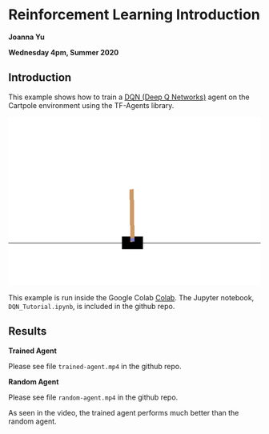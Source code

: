 # Reinforcement Learning Introduction

**Joanna Yu**

**Wednesday 4pm, Summer 2020**

## Introduction
This example shows how to train a [DQN (Deep Q Networks)](https://storage.googleapis.com/deepmind-media/dqn/DQNNaturePaper.pdf)  agent on the Cartpole environment using the TF-Agents library.

![Cartpole environment](https://raw.githubusercontent.com/tensorflow/agents/master/docs/tutorials/images/cartpole.png)

This example is run inside the Google Colab [Colab](https://colab.research.google.com/notebooks/intro.ipynb). The Jupyter notebook, `DQN_Tutorial.ipynb`, is included in the github repo.

## Results
**Trained Agent**

Please see file `trained-agent.mp4` in the github repo.

**Random Agent**

Please see file `random-agent.mp4` in the github repo.

As seen in the video, the trained agent performs much better than the random agent. 